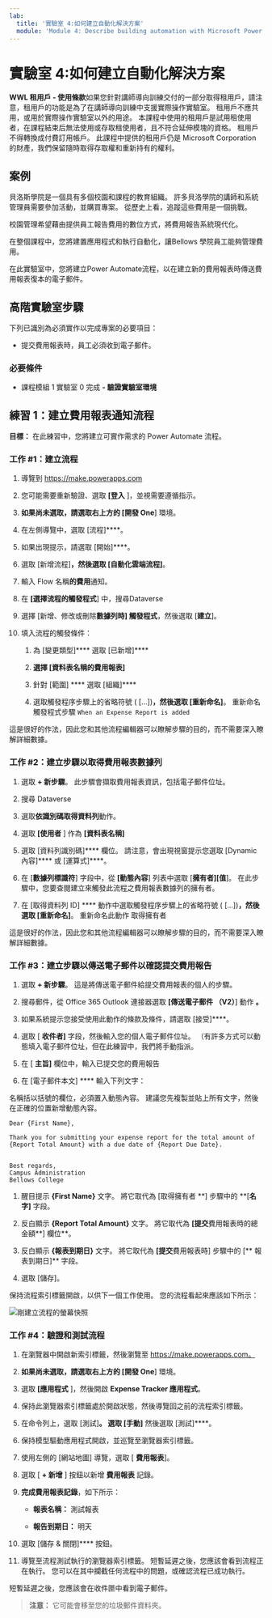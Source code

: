 ```yaml
---
lab:
  title: '實驗室 4:如何建立自動化解決方案'
  module: 'Module 4: Describe building automation with Microsoft Power Automate'
---
```


# 實驗室 4:如何建立自動化解決方案

**WWL 租用戶 - 使用條款**如果您針對講師導向訓練交付的一部分取得租用戶，請注意，租用戶的功能是為了在講師導向訓練中支援實際操作實驗室。 租用戶不應共用，或用於實際操作實驗室以外的用途。 本課程中使用的租用戶是試用租使用者，在課程結束后無法使用或存取租使用者，且不符合延伸模塊的資格。 租用戶不得轉換成付費訂用帳戶。 此課程中提供的租用戶仍是 Microsoft Corporation 的財產，我們保留隨時取得存取權和重新持有的權利。 

## 案例

貝洛斯學院是一個具有多個校園和課程的教育組織。 許多貝洛學院的講師和系統管理員需要參加活動，並購買專案。 從歷史上看，追蹤這些費用是一個挑戰。 

校園管理希望藉由提供員工報告費用的數位方式，將費用報告系統現代化。 

在整個課程中，您將建置應用程式和執行自動化，讓Bellows 學院員工能夠管理費用。 

在此實驗室中，您將建立Power Automate流程，以在建立新的費用報表時傳送費用報表復本的電子郵件。

## 高階實驗室步驟

下列已識別為必須實作以完成專案的必要項目：

- 提交費用報表時，員工必須收到電子郵件。 

### 必要條件

- 課程模組 1 實驗室 0 完成 **- 驗證實驗室環境**

## 練習 1：建立費用報表通知流程

**目標：** 在此練習中，您將建立可實作需求的 Power Automate 流程。 

### 工作 #1：建立流程

1. 導覽到 https://make.powerapps.com

1. 您可能需要重新驗證、選取 **[登入** ]，並視需要遵循指示。

1. **如果尚未選取，請選取右上方的 [開發 One**] 環境。

1. 在左側導覽中，選取 [流程]****。

1. 如果出現提示，請選取 [開始]****。

1. 選取 [新增流程]****，然後選取 [自動化雲端流程]****。

1. 輸入 Flow 名稱**的費用**通知。

1. 在 **[選擇流程的觸發程式**] 中，搜尋Dataverse

1. 選擇 [新增、修改或刪除**數據列時] 觸發程式**，然後選取 [**建立**]。

1. 填入流程的觸發條件：

    1. 為 [變更類型]**** 選取 [已新增]****
    
    1. ****選擇 [資料表名稱的費用報表**]**

    1. 針對 [範圍] **** 選取 [組織]****

    1. 選取觸發程序步驟上的省略符號 ( [...])****，然後選取 [重新命名]****。 重新命名觸發程式步驟 `When an Expense Report is added` 

這是很好的作法，因此您和其他流程編輯器可以瞭解步驟的目的，而不需要深入瞭解詳細數據。

### 工作 #2：建立步驟以取得費用報表數據列

1. 選取 **+ 新步驟**。 此步驟會擷取費用報表資訊，包括電子郵件位址。

1. 搜尋 Dataverse

1. 選取**依識別碼取得資料列**動作。

1. 選取 **[使用者** ] 作為 **[資料表名稱]**

1. 選取 [資料列識別碼]**** 欄位。 請注意，會出現視窗提示您選取 [Dynamic 內容]**** 或 [運算式]****。

1. 在 [**數據列標識符**] 字段中，從 **[動態內容**] 列表中選取 [**擁有者][值**]。 在此步驟中，您要查閱建立來觸發此流程之費用報表數據列的擁有者。 

1. 在 [取得資料列 ID] **** 動作中選取觸發程序步驟上的省略符號 ( [...])****，然後選取 [重新命名]****。 重新命名此動作 取得擁有者

這是很好的作法，因此您和其他流程編輯器可以瞭解步驟的目的，而不需要深入瞭解詳細數據。

### 工作 #3：建立步驟以傳送電子郵件以確認提交費用報告

1. 選取 **+ 新步驟**。 這是將傳送電子郵件給提交費用報表的個人的步驟。

1. 搜尋郵件，從 Office 365 Outlook 連接器選取 **[傳送電子郵件 （V2）**] 動作 **。**

1. 如果系統提示您接受使用此動作的條款及條件，請選取 [接受]****。

1. 選取 [ **收件者]** 字段，然後輸入您的個人電子郵件位址。 （有許多方式可以動態填入電子郵件位址，但在此練習中，我們將手動指派。  

1. 在 [ **主旨]** 欄位中，輸入已提交您的費用報告

1. 在 [電子郵件本文] **** 輸入下列文字：

名稱括以括號的欄位，必須置入動態內容。 建議您先複製並貼上所有文字，然後在正確的位置新增動態內容。

    Dear {First Name},
    
    Thank you for submitting your expense report for the total amount of {Report Total Amount} with a due date of {Report Due Date}.
    
     
    Best regards,
    Campus Administration
    Bellows College

1. 醒目提示 **{First Name}** 文字。 將它取代為 [取得擁有者 **] 步驟中的 **[**名字]** 字段。

1. 反白顯示 **{Report Total Amount}** 文字。 將它取代為 **[提交**費用報表時的總金額**] 欄位**。

1. 反白顯示 **{報表到期日}** 文字。 將它取代為 **[提交**費用報表時] 步驟中的 [** 報表到期日]** 字段。

1. 選取 [儲存]。

保持流程索引標籤開啟，以供下一個工作使用。 您的流程看起來應該如下所示：

![剛建立流程的螢幕快照](media/lab-4-create-an-automated-solution-01.png)

### 工作 #4：驗證和測試流程

1. 在瀏覽器中開啟新索引標籤，然後瀏覽至 https://make.powerapps.com。

1. **如果尚未選取，請選取右上方的 [開發 One**] 環境。

1. 選取 **[應用程式** ]，然後開啟 **Expense Tracker 應用程式**。

1. 保持此瀏覽器索引標籤處於開啟狀態，然後導覽回之前的流程索引標籤。

1. 在命令列上，選取 [測試]****。 選取 [手動]**** 然後選取 [測試]****。

1. 保持模型驅動應用程式開啟，並巡覽至瀏覽器索引標籤。

1. 使用左側的 [網站地圖] 導覽，選取 [ **費用報表**]。

1. 選取 [ **+ 新增** ] 按鈕以新增 **費用報表** 記錄。

1. **完成費用報表記錄**，如下所示：

    - **報表名稱：** 測試報表

    - **報告到期日：** 明天 

1. 選取 [儲存 &amp; 關閉]**** 按鈕。

1. 導覽至流程測試執行的瀏覽器索引標籤。 短暫延遲之後，您應該會看到流程正在執行。 您可以在其中攔截任何流程中的問題，或確認流程已成功執行。

短暫延遲之後，您應該會在收件匣中看到電子郵件。 

>**注意：** 它可能會移至您的垃圾郵件資料夾。
